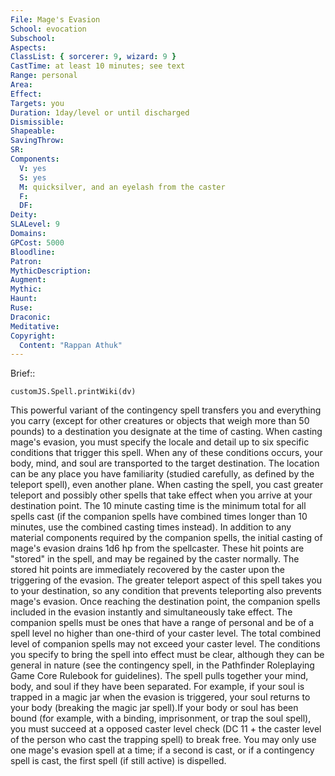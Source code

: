 ```yaml
---
File: Mage's Evasion
School: evocation
Subschool: 
Aspects: 
ClassList: { sorcerer: 9, wizard: 9 }
CastTime: at least 10 minutes; see text
Range: personal
Area: 
Effect: 
Targets: you
Duration: 1day/level or until discharged
Dismissible: 
Shapeable: 
SavingThrow: 
SR: 
Components:
  V: yes
  S: yes
  M: quicksilver, and an eyelash from the caster
  F: 
  DF: 
Deity: 
SLALevel: 9
Domains: 
GPCost: 5000
Bloodline: 
Patron: 
MythicDescription: 
Augment: 
Mythic: 
Haunt: 
Ruse: 
Draconic: 
Meditative: 
Copyright:
  Content: "Rappan Athuk"
---
```

Brief:: 

```dataviewjs
customJS.Spell.printWiki(dv)
```

This powerful variant of the contingency spell transfers you and everything you carry (except for other creatures or objects that weigh more than 50 pounds) to a destination you designate at the time of casting. When casting mage's evasion, you must specify the locale and detail up to six specific conditions that trigger this spell. When any of these conditions occurs, your body, mind, and soul are transported to the target destination. The location can be any place you have familiarity (studied carefully, as defined by the teleport spell), even another plane.  When casting the spell, you cast greater teleport and possibly other spells that take effect when you arrive at your destination point. The 10 minute casting time is the minimum total for all spells cast (if the companion spells have combined times longer than 10 minutes, use the combined casting times instead). In addition to any material components required by the companion spells, the initial casting of mage's evasion drains 1d6 hp from the spellcaster. These hit points are "stored" in the spell, and may be regained by the caster normally.  The stored hit points are immediately recovered by the caster upon the triggering of the evasion.  The greater teleport aspect of this spell takes you to your destination, so any condition that prevents teleporting also prevents mage's evasion. Once reaching the destination point, the companion spells included in the evasion instantly and simultaneously take effect. The companion spells must be ones that have a range of personal and be of a spell level no higher than one-third of your caster level. The total combined level of companion spells may not exceed your caster level. The conditions you specify to bring the spell into effect must be clear, although they can be general in nature (see the contingency spell, in the Pathfinder Roleplaying Game Core Rulebook for guidelines).  The spell pulls together your mind, body, and soul if they have been separated. For example, if your soul is trapped in a magic jar when the evasion is triggered, your soul returns to your body (breaking the magic jar spell).If your body or soul has been bound (for example, with a binding, imprisonment, or trap the soul spell), you must succeed at a opposed caster level check (DC 11 + the caster level of the person who cast the trapping spell) to break free.  You may only use one mage's evasion spell at a time; if a second is cast, or if a contingency spell is cast, the first spell (if still active) is dispelled.
